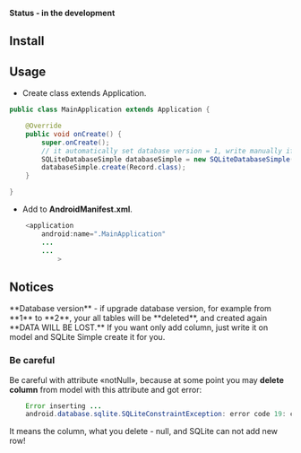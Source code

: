 **Status - in the development**

<h2>Install</h2>

<h2>Usage</h2>

- Create class extends Application.

```java
public class MainApplication extends Application {

    @Override
    public void onCreate() {
        super.onCreate();
        // it automatically set database version = 1, write manually if need
        SQLiteDatabaseSimple databaseSimple = new SQLiteDatabaseSimple(this);
        databaseSimple.create(Record.class);
    }

}
```

- Add to **AndroidManifest.xml**.

```java
    <application
        android:name=".MainApplication"
        ...
        ...
            >
```

<h2>Notices</h2>
**Database version** - if upgrade database version, for example from **1** to **2**,
    &#10;&#13;your all tables will be **deleted**, and created again **DATA WILL BE LOST.**
    &#10;&#13;If you want only add column, just write it on model and SQLite Simple create it for you.

<h3>Be careful</h3>

Be careful with attribute «notNull», because at some point you may **delete column** from model with this attribute and got error:
```java
    Error inserting ...
    android.database.sqlite.SQLiteConstraintException: error code 19: constraint failed
```
It means the column, what you delete - null, and SQLite can not add new row!